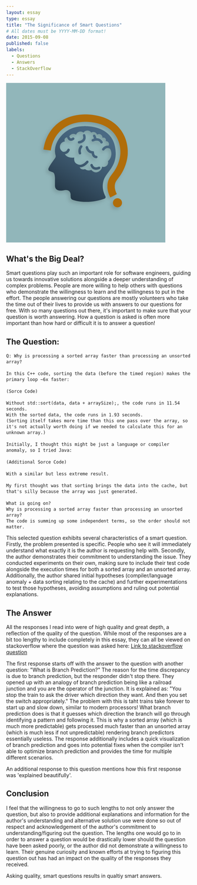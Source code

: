 ```yaml
---
layout: essay
type: essay
title: "The Significance of Smart Questions"
# All dates must be YYYY-MM-DD format!
date: 2015-09-08
published: false
labels:
  - Questions
  - Answers
  - StackOverflow
---
```


<img width="433px" class="rounded float-start pe-4" src="../img/smartQuestions.png">

## What's the Big Deal?

Smart questions play such an important role for software engineers, guiding us towards innovative solutions alongside a deeper understanding of complex problems. People are more willing to help others with questions who demonstrate the willingness to learn and the willingness to put in the effort. The people answering our questions are mostly volunteers who take the time out of their lives to provide us with answers to our questions for free. With so many questions out there, it's important to make sure that your question is worth answering. How a question is asked is often more important than how hard or difficult it is to answer a question!

## The Question:

```
Q: Why is processing a sorted array faster than processing an unsorted array?

In this C++ code, sorting the data (before the timed region) makes the primary loop ~6x faster:

(Sorce Code)

Without std::sort(data, data + arraySize);, the code runs in 11.54 seconds.
With the sorted data, the code runs in 1.93 seconds.
(Sorting itself takes more time than this one pass over the array, so it's not actually worth doing if we needed to calculate this for an unknown array.)

Initially, I thought this might be just a language or compiler anomaly, so I tried Java:

(Additional Sorce Code)

With a similar but less extreme result.

My first thought was that sorting brings the data into the cache, but that's silly because the array was just generated.

What is going on?
Why is processing a sorted array faster than processing an unsorted array?
The code is summing up some independent terms, so the order should not matter.
```

This selected question exhibits several characteristics of a smart question. Firstly, the problem presented is specific. People who see it will immediately understand what exactly it is the author is requesting help with. Secondly, the author demonstrates their commitment to understanding the issue. They conducted experiments on their own, making sure to include their test code alongside the execution times for both a sorted array and an unsorted array. Additionally, the author shared initial hypotheses (compiler/language anomaly + data sorting relating to the cache) and further experimentations to test those hypotheses, avoiding assumptions and ruling out potential explanations. 


## The Answer

All the responses I read into were of high quality and great depth, a reflection of the quality of the question. While most of the responses are a bit too lengthy to include completely in this essay, they can all be viewed on stackoverflow where the question was asked here: [Link to stackoverflow question](https://stackoverflow.com/questions/11227809/why-is-processing-a-sorted-array-faster-than-processing-an-unsorted-array)

The first response starts off with the answer to the question with another question: "What is Branch Prediction?" The reason for the time discrepancy is due to branch prediction, but the responder didn't stop there. They opened up with an analogy of branch prediction being like a railroad junction and you are the operator of the junction. It is explained as: "You stop the train to ask the driver which direction they want. And then you set the switch appropriately." The problem with this is taht trains take forever to start up and slow down, similar to modern processors! What branch prediction does is that it guesses which direction the branch will go through identifying a pattern and following it. This is why a sorted array (which is much more predictable) gets processed much faster than an unsorted array (which is much less if not unpredictable) rendering branch predictors essentially useless. The response additionally includes a quick visualization of branch prediction and goes into potential fixes when the compiler isn't able to optimize branch prediction and provides the time for multiple different scenarios.

An additional response to this question mentions how this first response was 'explained beautifully'.

## Conclusion

I feel that the willingness to go to such lengths to not only answer the question, but also to provide additional explanations and information for the author's understanding and alternative solution use were done so out of respect and acknowledgement of the author's commitment to understanding/figuring out the question. The lengths one would go to in order to answer a question would be drastically lower should the question have been asked poorly, or the author did not demonstrate a willingness to learn. Their genuine curiosity and known efforts at trying to figuring this question out has had an impact on the quality of the responses they received. 

Asking quality, smart questions results in qualtiy smart answers.
